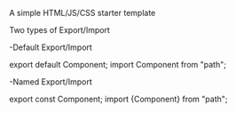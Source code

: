 A simple HTML/JS/CSS starter template

Two types of Export/Import

-Default Export/Import

export default Component;
import Component from "path";


-Named Export/Import 

export const Component;
import {Component} from "path";